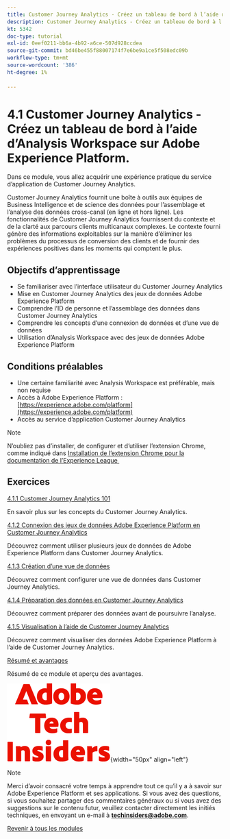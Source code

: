 ```yaml
---
title: Customer Journey Analytics - Créez un tableau de bord à l’aide d’Analysis Workspace sur Adobe Experience Platform.
description: Customer Journey Analytics - Créez un tableau de bord à l’aide d’Analysis Workspace sur Adobe Experience Platform.
kt: 5342
doc-type: tutorial
exl-id: 0eef0211-bb6a-4b92-a6ce-507d928ccdea
source-git-commit: bd46be455f88007174f7e6be9a1ce5f508edc09b
workflow-type: tm+mt
source-wordcount: '386'
ht-degree: 1%

---
```


# 4.1 Customer Journey Analytics - Créez un tableau de bord à l’aide d’Analysis Workspace sur Adobe Experience Platform.

Dans ce module, vous allez acquérir une expérience pratique du service d’application de Customer Journey Analytics.

Customer Journey Analytics fournit une boîte à outils aux équipes de Business Intelligence et de science des données pour l’assemblage et l’analyse des données cross-canal (en ligne et hors ligne). Les fonctionnalités de Customer Journey Analytics fournissent du contexte et de la clarté aux parcours clients multicanaux complexes. Le contexte fourni génère des informations exploitables sur la manière d’éliminer les problèmes du processus de conversion des clients et de fournir des expériences positives dans les moments qui comptent le plus.

## Objectifs d’apprentissage

- Se familiariser avec l’interface utilisateur du Customer Journey Analytics
- Mise en Customer Journey Analytics des jeux de données Adobe Experience Platform
- Comprendre l’ID de personne et l’assemblage des données dans Customer Journey Analytics
- Comprendre les concepts d’une connexion de données et d’une vue de données
- Utilisation d’Analysis Workspace avec des jeux de données Adobe Experience Platform

## Conditions préalables

- Une certaine familiarité avec Analysis Workspace est préférable, mais non requise
- Accès à Adobe Experience Platform : [https://experience.adobe.com/platform](https://experience.adobe.com/platform)
- Accès au service d’application Customer Journey Analytics

>[!NOTE]
>
>N’oubliez pas d’installer, de configurer et d’utiliser l’extension Chrome, comme indiqué dans [Installation de l’extension Chrome pour la documentation de l’Experience League &#x200B;](../../gettingstarted/gettingstarted/ex1.md)

## Exercices

[4.1.1 Customer Journey Analytics 101](./ex1.md)

En savoir plus sur les concepts du Customer Journey Analytics.

[4.1.2 Connexion des jeux de données Adobe Experience Platform en Customer Journey Analytics](./ex2.md)

Découvrez comment utiliser plusieurs jeux de données de Adobe Experience Platform dans Customer Journey Analytics.

[4.1.3 Création d’une vue de données](./ex3.md)

Découvrez comment configurer une vue de données dans Customer Journey Analytics.

[4.1.4 Préparation des données en Customer Journey Analytics](./ex4.md)

Découvrez comment préparer des données avant de poursuivre l’analyse.

[4.1.5 Visualisation à l’aide de Customer Journey Analytics](./ex5.md)

Découvrez comment visualiser des données Adobe Experience Platform à l’aide de Customer Journey Analytics.

[Résumé et avantages](./summary.md)

Résumé de ce module et aperçu des avantages.

![Insiders de la technologie &#x200B;](./../../../assets/images/techinsiders.png){width="50px" align="left"}

>[!NOTE]
>
>Merci d’avoir consacré votre temps à apprendre tout ce qu’il y a à savoir sur Adobe Experience Platform et ses applications. Si vous avez des questions, si vous souhaitez partager des commentaires généraux ou si vous avez des suggestions sur le contenu futur, veuillez contacter directement les initiés techniques, en envoyant un e-mail à **techinsiders@adobe.com**.

[Revenir à tous les modules](../../../overview.md)
